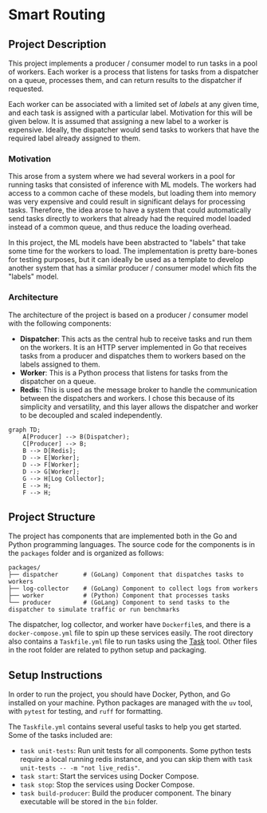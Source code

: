 # Smart Routing

## Project Description
This project implements a producer / consumer model to run tasks in a pool of workers. Each worker is a process that listens for tasks from a dispatcher on a queue, processes them, and can return results to the dispatcher if requested.

Each worker can be associated with a limited set of *labels* at any given time, and each task is assigned with a particular label. Motivation for this will be given below. It is assumed that assigning a new label to a worker is expensive. Ideally, the dispatcher would send tasks to workers that have the required label already assigned to them.

### Motivation
This arose from a system where we had several workers in a pool for running tasks that consisted of inference with ML models. The workers had access to a common cache of these models, but loading them into memory was very expensive and could result in significant delays for processing tasks. Therefore, the idea arose to have a system that could automatically send tasks directly to workers that already had the required model loaded instead of a common queue, and thus reduce the loading overhead.

In this project, the ML models have been abstracted to "labels" that take some time for the workers to load. The implementation is pretty bare-bones for testing purposes, but it can ideally be used as a template to develop another system that has a similar producer / consumer model which fits the "labels" model.

### Architecture
The architecture of the project is based on a producer / consumer model with the following components:
- **Dispatcher**: This acts as the central hub to receive tasks and run them on the workers. It is an HTTP server implemented in Go that receives tasks from a producer and dispatches them to workers based on the labels assigned to them.
- **Worker**: This is a Python process that listens for tasks from the dispatcher on a queue.
- **Redis**: This is used as the message broker to handle the communication between the dispatchers and workers. I chose this because of its simplicity and versatility, and this layer allows the dispatcher and worker to be decoupled and scaled independently.

```mermaid
graph TD;
    A[Producer] --> B(Dispatcher);
    C[Producer] --> B;
    B --> D[Redis];
    D --> E[Worker];
    D --> F[Worker];
    D --> G[Worker];
    G --> H[Log Collector];
    E --> H;
    F --> H;
```

## Project Structure
The project has components that are implemented both in the Go and Python programming languages. The source code for the components is in the `packages` folder and is organized as follows:
```
packages/
├── dispatcher       # (GoLang) Component that dispatches tasks to workers
├── log-collector    # (GoLang) Component to collect logs from workers
├── worker           # (Python) Component that processes tasks
└── producer         # (GoLang) Component to send tasks to the dispatcher to simulate traffic or run benchmarks
```
The dispatcher, log collector, and worker have `Dockerfile`s, and there is a `docker-compose.yml` file to spin up these services easily. The root directory also contains a `Taskfile.yml` file to run tasks using the [Task](https://taskfile.dev/) tool. Other files in the root folder are related to python setup and packaging.

## Setup Instructions

In order to run the project, you should have Docker, Python, and Go installed on your machine. Python packages are managed with the `uv` tool, with `pytest` for testing, and `ruff` for formatting.

The `Taskfile.yml` contains several useful tasks to help you get started. Some of the tasks included are:
- `task unit-tests`: Run unit tests for all components. Some python tests require a local running redis instance, and you can skip them with `task unit-tests -- -m "not live_redis"`.
- `task start`: Start the services using Docker Compose.
- `task stop`: Stop the services using Docker Compose.
- `task build-producer`: Build the producer component. The binary executable will be stored in the `bin` folder.

